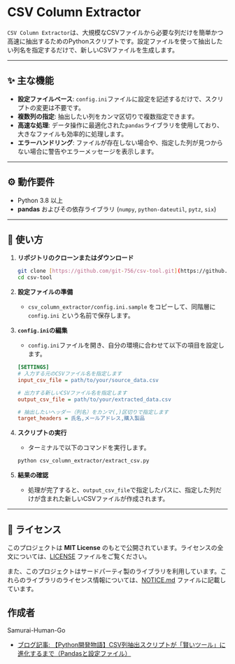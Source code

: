 # CSV Column Extractor

`CSV Column Extractor`は、大規模なCSVファイルから必要な列だけを簡単かつ高速に抽出するためのPythonスクリプトです。設定ファイルを使って抽出したい列名を指定するだけで、新しいCSVファイルを生成します。

---

## ✨ 主な機能

- **設定ファイルベース**: `config.ini`ファイルに設定を記述するだけで、スクリプトの変更は不要です。
- **複数列の指定**: 抽出したい列をカンマ区切りで複数指定できます。
- **高速な処理**: データ操作に最適化された`pandas`ライブラリを使用しており、大きなファイルも効率的に処理します。
- **エラーハンドリング**: ファイルが存在しない場合や、指定した列が見つからない場合に警告やエラーメッセージを表示します。

---

## ⚙️ 動作要件

- Python 3.8 以上
- **pandas** およびその依存ライブラリ (`numpy`, `python-dateutil`, `pytz`, `six`)

---

## 🚀 使い方

1.  **リポジトリのクローンまたはダウンロード**
    ```bash
    git clone [https://github.com/git-756/csv-tool.git](https://github.com/git-756/csv-tool.git)
    cd csv-tool
    ```

2.  **設定ファイルの準備**
    - `csv_column_extractor/config.ini.sample` をコピーして、同階層に `config.ini` という名前で保存します。

3.  **`config.ini`の編集**
    - `config.ini`ファイルを開き、自分の環境に合わせて以下の項目を設定します。

    ```ini
    [SETTINGS]
    # 入力する元のCSVファイル名を指定します
    input_csv_file = path/to/your/source_data.csv

    # 出力する新しいCSVファイル名を指定します
    output_csv_file = path/to/your/extracted_data.csv

    # 抽出したいヘッダー（列名）をカンマ(,)区切りで指定します
    target_headers = 氏名,メールアドレス,購入製品
    ```

4.  **スクリプトの実行**
    - ターミナルで以下のコマンドを実行します。

    ```bash
    python csv_column_extractor/extract_csv.py
    ```

5.  **結果の確認**
    - 処理が完了すると、`output_csv_file`で指定したパスに、指定した列だけが含まれた新しいCSVファイルが作成されます。

---

## 📜 ライセンス

このプロジェクトは **MIT License** のもとで公開されています。ライセンスの全文については、[LICENSE](LICENSE) ファイルをご覧ください。

また、このプロジェクトはサードパーティ製のライブラリを利用しています。これらのライブラリのライセンス情報については、[NOTICE.md](NOTICE.md) ファイルに記載しています。

## 作成者
Samurai-Human-Go
- [ブログ記事: 【Python開発物語】CSV列抽出スクリプトが「賢いツール」に進化するまで（Pandasと設定ファイル）](https://samurai-human-go.com/python-pandas-csv-tool-story/)